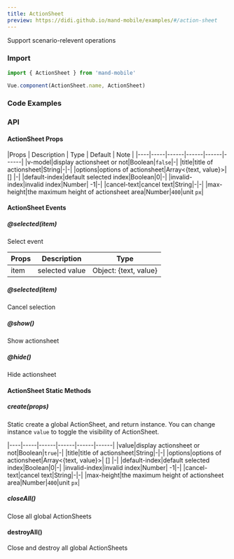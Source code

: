 ```yaml
---
title: ActionSheet
preview: https://didi.github.io/mand-mobile/examples/#/action-sheet
---
```


Support scenario-relevent operations

### Import

```javascript
import { ActionSheet } from 'mand-mobile'

Vue.component(ActionSheet.name, ActionSheet)
```

### Code Examples
<!-- DEMO -->


### API

#### ActionSheet Props
|Props | Description | Type | Default | Note |
|----|-----|------|------|------|------|
|v-model|display actionsheet or not|Boolean|`false`|-|
|title|title of actionsheet|String|-|-|
|options|options of actionsheet|Array<{text, value}>| [] |-|
|default-index|default selected index|Boolean|0|-|
|invalid-index|invalid index|Number| -1|-|
|cancel-text|cancel text|String|-|-|
|max-height|the maximum height of actionsheet area|Number|`400`|unit `px`|


#### ActionSheet Events

##### @selected(item)
Select event

|Props | Description | Type |
|----|-----|------|
|item|selected value|Object: {text, value}|

##### @selected(item)

Cancel selection

##### @show()

Show actionsheet

##### @hide()

Hide actionsheet

#### ActionSheet Static Methods

##### create(props)
Static create a global ActionSheet, and return instance. You can change instance `value` to toggle the visibility of ActionSheet.

|----|-----|------|------|------|------|
|value|display actionsheet or not|Boolean|`true`|-|
|title|title of actionsheet|String|-|-|
|options|options of actionsheet|Array<{text, value}>| [] |-|
|default-index|default selected index|Boolean|0|-|
|invalid-index|invalid index|Number| -1|-|
|cancel-text|cancel text|String|-|-|
|max-height|the maximum height of actionsheet area|Number|`400`|unit `px`|

##### closeAll()
Close all global ActionSheets

#### destroyAll()
Close and destroy all global ActionSheets
